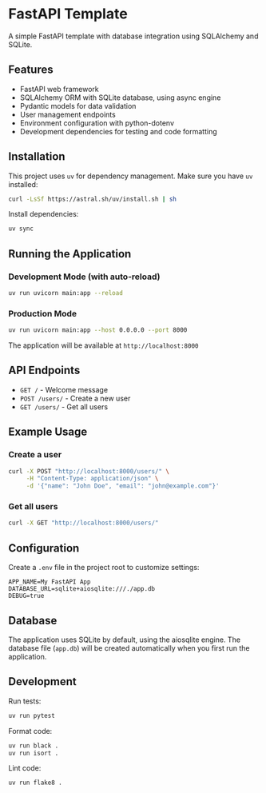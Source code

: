 # FastAPI Template

A simple FastAPI template with database integration using SQLAlchemy and SQLite.

## Features

- FastAPI web framework
- SQLAlchemy ORM with SQLite database, using async engine
- Pydantic models for data validation
- User management endpoints
- Environment configuration with python-dotenv
- Development dependencies for testing and code formatting

## Installation

This project uses `uv` for dependency management. Make sure you have `uv` installed:

```bash
curl -LsSf https://astral.sh/uv/install.sh | sh
```

Install dependencies:

```bash
uv sync
```

## Running the Application

### Development Mode (with auto-reload)

```bash
uv run uvicorn main:app --reload
```

### Production Mode

```bash
uv run uvicorn main:app --host 0.0.0.0 --port 8000
```

The application will be available at `http://localhost:8000`

## API Endpoints

- `GET /` - Welcome message
- `POST /users/` - Create a new user
- `GET /users/` - Get all users

## Example Usage

### Create a user

```bash
curl -X POST "http://localhost:8000/users/" \
     -H "Content-Type: application/json" \
     -d '{"name": "John Doe", "email": "john@example.com"}'
```

### Get all users

```bash
curl -X GET "http://localhost:8000/users/"
```

## Configuration

Create a `.env` file in the project root to customize settings:

```env
APP_NAME=My FastAPI App
DATABASE_URL=sqlite+aiosqlite:///./app.db
DEBUG=true
```

## Database

The application uses SQLite by default, using the aiosqlite engine. The database file (`app.db`) will be created automatically when you first run the application.

## Development

Run tests:

```bash
uv run pytest
```

Format code:

```bash
uv run black .
uv run isort .
```

Lint code:

```bash
uv run flake8 .
```
